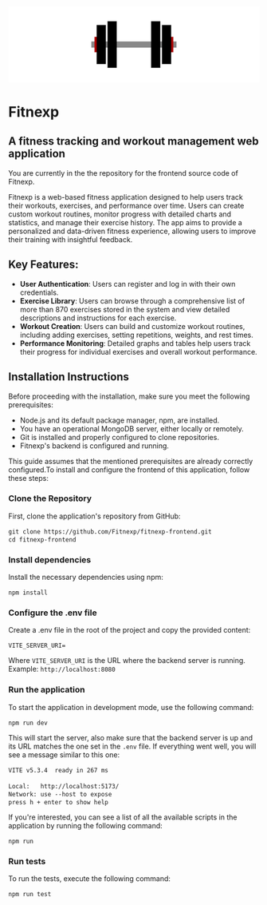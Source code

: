 <div align="center">
  <img src="./public/banner.png" style="align:center">
</div>

# Fitnexp

## A fitness tracking and workout management web application

You are currently in the the repository for the frontend source code of Fitnexp.

Fitnexp is a web-based fitness application designed to help users track their workouts, exercises, and performance over time. Users can create custom workout routines, monitor progress with detailed charts and statistics, and manage their exercise history. The app aims to provide a personalized and data-driven fitness experience, allowing users to improve their training with insightful feedback.

## Key Features:

-   **User Authentication**: Users can register and log in with their own credentials.
-   **Exercise Library**: Users can browse through a comprehensive list of more than 870 exercises stored in the system and view detailed descriptions and instructions for each exercise.
-   **Workout Creation**: Users can build and customize workout routines, including adding exercises, setting repetitions, weights, and rest times.
-   **Performance Monitoring**: Detailed graphs and tables help users track their progress for individual exercises and overall workout performance.

## Installation Instructions

Before proceeding with the installation, make sure you meet the following prerequisites:

-   Node.js and its default package manager, npm, are installed.
-   You have an operational MongoDB server, either locally or remotely.
-   Git is installed and properly configured to clone repositories.
-   Fitnexp's backend is configured and running.

This guide assumes that the mentioned prerequisites are already correctly configured.To install and configure the frontend of this application, follow these steps:

### Clone the Repository

First, clone the application's repository from GitHub:

```
git clone https://github.com/Fitnexp/fitnexp-frontend.git
cd fitnexp-frontend
```

### Install dependencies

Install the necessary dependencies using npm:

```
npm install
```

### Configure the .env file

Create a .env file in the root of the project and copy the provided content:

```
VITE_SERVER_URI=
```

Where `VITE_SERVER_URI` is the URL where the backend server is running. Example: `http://localhost:8080`

### Run the application

To start the application in development mode, use the following command:

```
npm run dev
```

This will start the server, also make sure that the backend server is up and its URL matches the one set in the `.env` file. If everything went well, you will see a message similar to this one:

```
VITE v5.3.4  ready in 267 ms

Local:   http://localhost:5173/
Network: use --host to expose
press h + enter to show help
```

If you're interested, you can see a list of all the available scripts in the application by running the following command:

```
npm run
```

### Run tests

To run the tests, execute the following command:

```
npm run test
```
